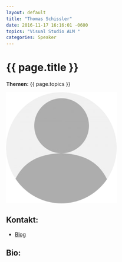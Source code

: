 ```yaml
---
layout: default
title: "Thomas Schissler"
date: 2016-11-17 16:16:01 -0600
topics: "Visual Studio ALM "
categories: Speaker
---
```


# {{ page.title }}

**Themen:** {{ page.topics }}

![Profilbild](/assets/img/speakers/dummy.png)

## Kontakt:
- [Blog](http://www.artiso.com/expertenblog/)

## Bio:
